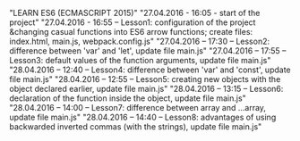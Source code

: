 ﻿"LEARN ES6 (ECMASCRIPT 2015)" 
"27.04.2016 - 16:05 - start of the project" 
"27.04.2016 - 16:55 – Lesson1: configuration of the project &changing casual functions into ES6 arrow functions; create files: index.html, main.js, webpack.config.js" 
"27.04.2016 – 17:30 – Lesson2: difference between 'var' and 'let', update file main.js" 
"27.04.2016 – 17:55 – Lesson3: default values of the function arguments, update file main.js" 
"28.04.2016 – 12:40 – Lesson4: difference between 'var' and 'const', update file main.js" 
"28.04.2016 – 12:55 – Lesson5: creating new objects with the object declared earlier, update file main.js" 
"28.04.2016 – 13:15 – Lesson6: declaration of the function inside the object, update file main.js" 
"28.04.2016 – 14:00 – Lesson7: difference between array and ...array, update file main.js" 
"28.04.2016 – 14:40 – Lesson8: advantages of using backwarded inverted commas (with the strings), update file main.js" 
